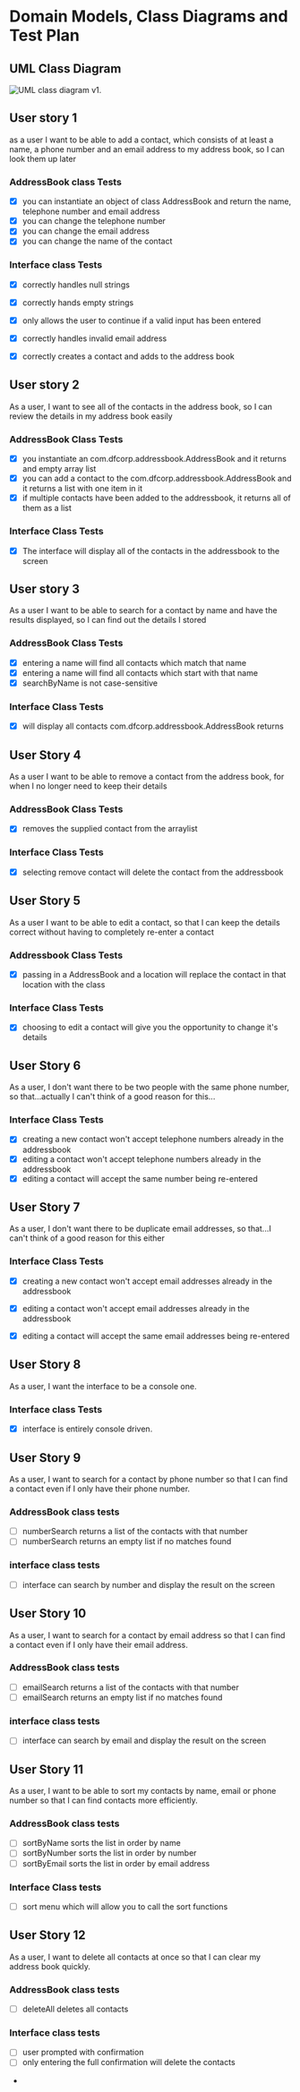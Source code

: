 # Domain Models, Class Diagrams and Test Plan

## UML Class Diagram

![UML class diagram v1.](classdiagram.png)

## User story 1
as a user I want to be able to add a contact, which consists of at least a name, a phone number and an email address to my address book, so I can look them up later


### AddressBook class Tests
- [x] you can instantiate an object of class AddressBook and return the name, telephone number and email address
- [x] you can change the telephone number
- [x] you can change the email address
- [x] you can change the name of the contact

### Interface class Tests
- [x] correctly handles null strings
- [x] correctly hands empty strings
- [x] only allows the user to continue if a valid input has been entered
- [x] correctly handles invalid email address
- [x] correctly creates a contact and adds to the address book


## User story 2

As a user, I want to see all of the contacts in the address book, so I can review the details in my address book easily

### AddressBook Class Tests

- [x] you instantiate an com.dfcorp.addressbook.AddressBook and it returns and empty array list
- [x] you can add a contact to the com.dfcorp.addressbook.AddressBook and it returns a list with one item in it
- [x] if multiple contacts have been added to the addressbook, it returns all of them as a list

### Interface Class Tests
- [x] The interface will display all of the contacts in the addressbook to the screen

## User story 3

As a user I want to be able to search for a contact by name and have the results displayed, so I can find out the details I stored

### AddressBook Class Tests

- [x] entering a name will find all contacts which match that name
- [x] entering a name will find all contacts which start with that name
- [x] searchByName is not case-sensitive

### Interface Class Tests

- [x] will display all contacts com.dfcorp.addressbook.AddressBook returns
 
## User Story 4

As a user I want to be able to remove a contact from the address book, for when I no longer need to keep their details

### AddressBook Class Tests

- [x] removes the supplied contact from the arraylist

### Interface Class Tests

- [x] selecting remove contact will delete the contact from the addressbook

## User Story 5

As a user I want to be able to edit a contact, so that I can keep the details correct without having to completely re-enter a contact

### Addressbook Class Tests

- [x] passing in a AddressBook and a location will replace the contact in that location with the class

### Interface Class Tests

- [x] choosing to edit a contact will give you the opportunity to change it's details

## User Story 6

As a user, I don't want there to be two people with the same phone number, so that...actually I can't think of a good reason for this...

### Interface Class Tests

- [x] creating a new contact won't accept telephone numbers already in the addressbook
- [x] editing a contact won't accept telephone numbers already in the addressbook
- [x] editing a contact will accept the same number being re-entered

## User Story 7

As a user, I don't want there to be duplicate email addresses, so that...I can't think of a good reason for this either

### Interface Class Tests

- [x] creating a new contact won't accept email addresses already in the addressbook
- [x] editing a contact won't accept email addresses already in the addressbook
- [x] editing a contact will accept the same email addresses being re-entered


## User Story 8

As a user, I want the interface to be a console one.

### Interface class Tests

-[x] interface is entirely console driven.

## User Story 9

As a user, I want to search for a contact by phone number so that I can find a contact even if I only have their phone number.

### AddressBook class tests

- [ ] numberSearch returns a list of the contacts with that number
- [ ] numberSearch returns an empty list if no matches found

### interface class tests

- [ ] interface can search by number and display the result on the screen


## User Story 10

As a user, I want to search for a contact by email address so that I can find a contact even if I only have their email address.

### AddressBook class tests

- [ ] emailSearch returns a list of the contacts with that number
- [ ] emailSearch returns an empty list if no matches found

### interface class tests

- [ ] interface can search by email and display the result on the screen

## User Story 11

As a user, I want to be able to sort my contacts by name, email or phone number so that I can find contacts more efficiently.

### AddressBook class tests

- [ ] sortByName sorts the list in order by name 
- [ ] sortByNumber sorts the list in order by number
- [ ] sortByEmail sorts the list in order by email address

### Interface Class tests

- [ ] sort menu which will allow you to call the sort functions

## User Story 12

As a user, I want to delete all contacts at once so that I can clear my address book quickly.

### AddressBook class tests
- [ ] deleteAll deletes all contacts

### Interface class tests

- [ ] user prompted with confirmation
- [ ] only entering the full confirmation will delete the contacts
- 